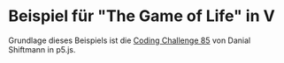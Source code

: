 
# Beispiel für "The Game of Life" in V

Grundlage dieses Beispiels ist die [Coding Challenge 85](https://thecodingtrain.com/challenges/85-the-game-of-life) von Danial Shiftmann in p5.js.



